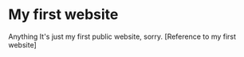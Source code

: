 # My first website
Anything
 It's just my first public website, sorry.
[Reference to my first website]
